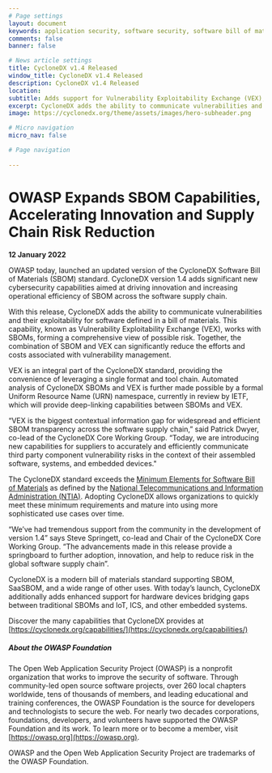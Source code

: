 ```yaml
---
# Page settings
layout: document
keywords: application security, software security, software bill of material, SBOM, BOM, open source, supply chain, specification, spdx, license, package url, purl, cpe
comments: false
banner: false

# News article settings
title: CycloneDX v1.4 Released
window_title: CycloneDX v1.4 Released
description: CycloneDX v1.4 Released
location:
subtitle: Adds support for Vulnerability Exploitability Exchange (VEX), release notes, and improved support for hardware devices
excerpt: CycloneDX adds the ability to communicate vulnerabilities and their exploitability for software defined in a bill of materials. This capability, known as Vulnerability Exploitability Exchange (VEX), works with SBOMs, forming a comprehensive view of possible risk. Together, the combination of SBOM and VEX can significantly reduce the efforts and costs associated with vulnerability management
image: https://cyclonedx.org/theme/assets/images/hero-subheader.png

# Micro navigation
micro_nav: false

# Page navigation
    
---
```


# OWASP Expands SBOM Capabilities, Accelerating Innovation and Supply Chain Risk Reduction
**12 January 2022**

OWASP today, launched an updated version of the CycloneDX Software Bill of Materials (SBOM) standard. CycloneDX version 
1.4 adds significant new cybersecurity capabilities aimed at driving innovation and increasing operational efficiency of 
SBOM across the software supply chain.

With this release, CycloneDX adds the ability to communicate vulnerabilities and their exploitability for software
defined in a bill of materials. This capability, known as Vulnerability Exploitability Exchange (VEX), works with SBOMs, 
forming a comprehensive view of possible risk. Together, the combination of SBOM and VEX can significantly reduce the 
efforts and costs associated with vulnerability management.

VEX is an integral part of the CycloneDX standard, providing the convenience of leveraging a single format and tool 
chain. Automated analysis of CycloneDX SBOMs and VEX is further made possible by a formal Uniform Resource Name (URN) 
namespace, currently in review by IETF, which will provide deep-linking capabilities between SBOMs and VEX.

“VEX is the biggest contextual information gap for widespread and efficient SBOM transparency across the software supply 
chain,” said Patrick Dwyer, co-lead of the CycloneDX Core Working Group. “Today, we are introducing new capabilities for
suppliers to accurately and efficiently communicate third party component vulnerability risks in the context of their 
assembled software, systems, and embedded devices."

The CycloneDX standard exceeds the [Minimum Elements for Software Bill of Materials](https://www.ntia.gov/files/ntia/publications/sbom_minimum_elements_report.pdf) 
as defined by the [National Telecommunications and Information Administration (NTIA)](https://www.ntia.gov/). 
Adopting CycloneDX allows organizations to quickly meet these minimum requirements and mature into using more 
sophisticated use cases over time.

“We’ve had tremendous support from the community in the development of version 1.4” says Steve Springett, co-lead and 
Chair of the CycloneDX Core Working Group. “The advancements made in this release provide a springboard to further 
adoption, innovation, and help to reduce risk in the global software supply chain”.

CycloneDX is a modern bill of materials standard supporting SBOM, SaaSBOM, and a wide range of other uses. With today’s 
launch, CycloneDX additionally adds enhanced support for hardware devices bridging gaps between traditional SBOMs and 
IoT, ICS, and other embedded systems.

Discover the many capabilities that CycloneDX provides at [https://cyclonedx.org/capabilities/](https://cyclonedx.org/capabilities/)

##### **About the OWASP Foundation**

The Open Web Application Security Project (OWASP) is a nonprofit organization that works to improve the security of
software. Through community-led open source software projects, over 260 local chapters worldwide, tens of thousands of
members, and leading educational and training conferences, the OWASP Foundation is the source for developers and
technologists to secure the web. For nearly two decades corporations, foundations, developers, and volunteers have
supported the OWASP Foundation and its work. To learn more or to become a member, visit [https://owasp.org](https://owasp.org).

OWASP and the Open Web Application Security Project are trademarks of the OWASP Foundation.
